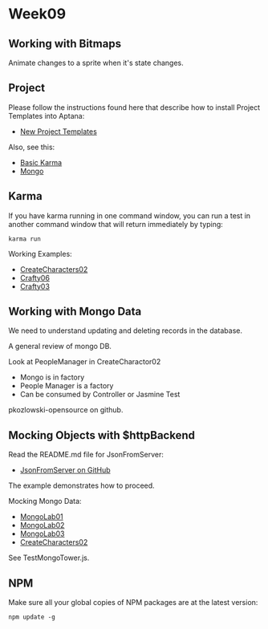 Week09
======

Working with Bitmaps
--------------------

Animate changes to a sprite when it's state changes.

Project
-------

Please follow the instructions found here that describe how to install
Project Templates into Aptana:

- [New Project Templates](http://elvenware.com/charlie/development/web/JavaScript/Angular.html#angular-starter-projects)

Also, see this:

- [Basic Karma](https://github.com/charliecalvert/AngularKarma/blob/master/README.md)
- [Mongo](https://github.com/charliecalvert/AngularMongoBootstrapTest/blob/master/README.md)

Karma
-----

If you have karma running in one command window, you can run a test in another 
command window that will return immediately  by typing:

	karma run

Working Examples:

- [CreateCharacters02](https://github.com/charliecalvert/JsObjects/tree/master/JavaScript/Games/CharacterCreate02)
- [Crafty06](https://github.com/charliecalvert/JsObjects/tree/master/JavaScript/Games/Crafty06)
- [Crafty03](https://github.com/charliecalvert/JsObjects/tree/master/JavaScript/Games/Crafty03)

Working with Mongo Data
-----------------------

We need to understand updating and deleting records in the database.

A general review of mongo DB.

Look at PeopleManager in CreateCharactor02

- Mongo is in factory
- People Manager is a factory
- Can be consumed by Controller or Jasmine Test

pkozlowski-opensource on github.

Mocking Objects with $httpBackend
---------------

Read the README.md file for JsonFromServer:

- [JsonFromServer on GitHub](https://github.com/charliecalvert/JsObjects/blob/master/JavaScript/Design/JsonFromServer/README.md)

The example demonstrates how to proceed.

Mocking Mongo Data:

- [MongoLab01](https://github.com/charliecalvert/JsObjects/tree/master/Data/MongoLab01)
- [MongoLab02](https://github.com/charliecalvert/JsObjects/tree/master/Data/MongoLab02)
- [MongoLab03](https://github.com/charliecalvert/JsObjects/tree/master/Data/MongoLab03)
- [CreateCharacters02](https://github.com/charliecalvert/JsObjects/tree/master/JavaScript/Games/CharacterCreate02)

See TestMongoTower.js.

NPM
---

Make sure all your global copies of NPM packages are at the latest
version:

	npm update -g 


